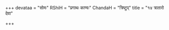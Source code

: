 +++
devataa = "सोमः"
RShiH = "प्रगाथः काण्वः"
ChandaH = "त्रिष्टुप्"
title = "१४ त्रातारो देवा"

+++
